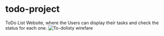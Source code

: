 # todo-project
 ToDo List Website, where the Users can display their tasks and check the status for each one.
![To-dolisty wirefare](/home/reem/todo-project/images/image.png)
